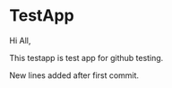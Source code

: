 # TestApp

Hi All,

This testapp is test app for github testing.

New lines added after first commit.
